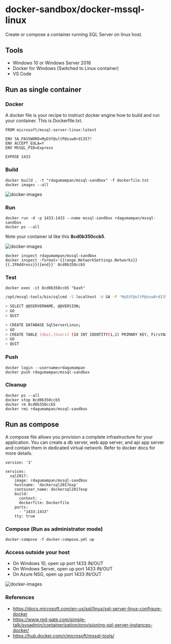 # docker-sandbox/docker-mssql-linux
Create or compose a container running SQL Server on linux host.

## Tools

- Windows 10 or Windows Server 2016
- Docker for Windows (Switched to Linux container)
- VS Code

## Run as single container

### Docker
A docker file is your recipe to instruct docker engine how to build and run your container. This is Dockerfile.txt.

```docker
FROM microsoft/mssql-server-linux:latest

ENV SA_PASSWORD=MyD3f@ultP@ssw0rd1357!
ENV ACCEPT_EULA=Y
ENV MSSQL_PID=Express

EXPOSE 1433
```

### Build
```console
docker build . -t "rdagumampan/mssql-sandbox" -f dockerfile.txt
docker images --all
```
![docker-images](http://www.rdagumampan.com/images/2018/09/docker-mssql-linux-01.png)

### Run
```console
docker run -d -p 1433:1433 --name mssql-sandbox rdagumampan/mssql-sandbox
docker ps --all
```

Note your container id like this **8cd0b350ccb5**.

![docker-images](http://www.rdagumampan.com/images/2018/09/docker-mssql-linux-02.png)

```console
docker inspect rdagumampan/mssql-sandbox
docker inspect -format='{{range.NetworkSettings.Networks}}{{.IPAddress}}{{end}}' 8cd0b350ccb5
```

### Test
```console
docker exec -it 8cd0b350ccb5 "bash"
```

```bash
/opt/mssql-tools/bin/sqlcmd -S localhost -U SA -P 'MyD3f@ultP@ssw0rd1357!'
```

```bash
> SELECT @@SERVERNAME, @@VERSION;
> GO
> QUIT
```

```bash
> CREATE DATABASE SqlServerLinux;
> GO
> CREATE TABLE [dbo].[Users] (Id INT IDENTITY(1,1) PRIMARY KEY, FirstName NVARCHAR(32), LastName NVARCHAR(255), Age INT);
> GO
> QUIT
```

### Push
```console
docker login --username=rdagumampan
docker push rdagumampan/mssql-sandbox
```

### Cleanup
```console
docker ps --all
docker stop 8cd0b350ccb5
docker rm 8cd0b350ccb5
docker rmi rdagumampan/mssql-sandbox
```

## Run as compose
A compose file allows you provision a complete infrastructure for your application. You can create a db server, web app server, and api app server and contain them in dedicated virtual network. Refer to docker docs for more details. 

```docker
version: '3'

services:
  sql2017:
    image: rdagumampan/mssql-sandbox
    hostname: 'dockersql2017exp'
    container_name: dockersql2017exp
    build:
      context: .
      dockerfile: Dockerfile
    ports:
      - "1433:1433"
    tty: true
```

### Compose (Run as administrator mode)
```console
docker-compose -f docker-compose.yml up
```

### Access outside your host

- On Windows 10, open up port 1433 IN/OUT
- On Windows Server, open up port 1433 IN/OUT
- On Azure NSG, open up port 1433 IN/OUT

![docker-images](http://www.rdagumampan.com/images/2018/09/docker-mssql-linux-03.png)

### References

- https://docs.microsoft.com/en-us/sql/linux/sql-server-linux-configure-docker
- https://www.red-gate.com/simple-talk/sysadmin/containerization/provisioning-sql-server-instances-docker/
- https://hub.docker.com/r/microsoft/mssql-tools/
